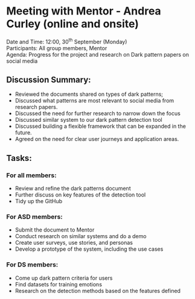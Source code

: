# Meeting with Mentor - Andrea Curley (online and onsite)
Date and Time: 12:00, 30<sup>th</sup> September (Monday)\
Participants: All group members, Mentor\
Agenda: Progress for the project and research on Dark pattern papers on social media
## Discussion Summary:
- Reviewed the documents shared on types of dark patterns;
- Discussed what patterns are most relevant to social media from research papers.
- Discussed the need for further research to narrow down the focus
- Discussed similar system to our dark pattern detection tool
- Discussed building a flexible framework that can be expanded in the future.
- Agreed on the need for clear user journeys and application areas.
## Tasks:
### For all members:
- Review and refine the dark patterns document
- Further discuss on key features of the detection tool
- Tidy up the GitHub
### For ASD members:
- Submit the document to Mentor
- Conduct research on similar systems and do a demo
- Create user surveys, use stories, and personas
- Develop a prototype of the system, including the use cases
### For DS members:
- Come up dark pattern criteria for users
- Find datasets for training emotions
- Research on the detection methods based on the features defined
